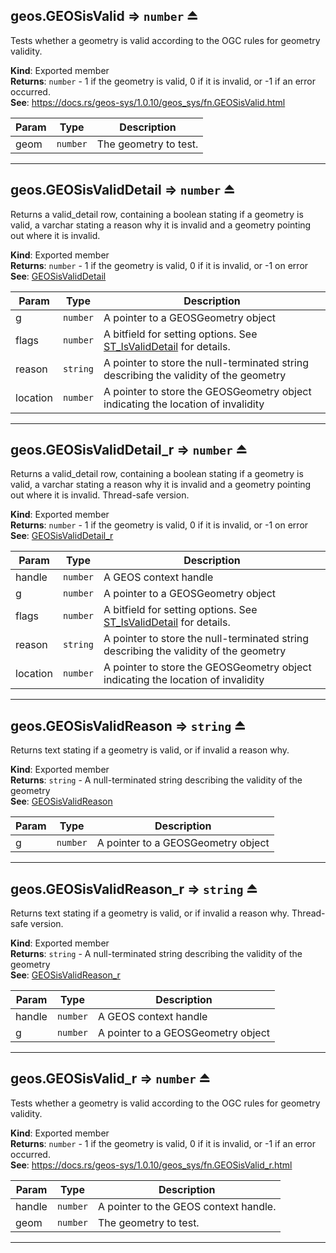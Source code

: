 <a name="exp_module_geos--geos.GEOSisValid"></a>

## geos.GEOSisValid ⇒ <code>number</code> ⏏
Tests whether a geometry is valid according to the OGC rules for geometry validity.

**Kind**: Exported member  
**Returns**: <code>number</code> - 1 if the geometry is valid, 0 if it is invalid, or -1 if an error occurred.  
**See**: https://docs.rs/geos-sys/1.0.10/geos_sys/fn.GEOSisValid.html  

| Param | Type | Description |
| --- | --- | --- |
| geom | <code>number</code> | The geometry to test. |


---
<a name="exp_module_geos--geos.GEOSisValidDetail"></a>

## geos.GEOSisValidDetail ⇒ <code>number</code> ⏏
Returns a valid_detail row, containing a boolean stating if a geometry is valid,
a varchar stating a reason why it is invalid and a geometry pointing out where it is invalid.

**Kind**: Exported member  
**Returns**: <code>number</code> - 1 if the geometry is valid, 0 if it is invalid, or -1 on error  
**See**: [GEOSisValidDetail](https://libgeos.org/doxygen/geos__c_8h.html#a1f7b2d9e0a7d2e9d7e6f4a7a2f3e5b9d)  

| Param | Type | Description |
| --- | --- | --- |
| g | <code>number</code> | A pointer to a GEOSGeometry object |
| flags | <code>number</code> | A bitfield for setting options. See [ST_IsValidDetail](https://postgis.net/docs/ST_IsValidDetail.html) for details. |
| reason | <code>string</code> | A pointer to store the null-terminated string describing the validity of the geometry |
| location | <code>number</code> | A pointer to store the GEOSGeometry object indicating the location of invalidity |


---
<a name="exp_module_geos--geos.GEOSisValidDetail_r"></a>

## geos.GEOSisValidDetail\_r ⇒ <code>number</code> ⏏
Returns a valid_detail row, containing a boolean stating if a geometry is valid,
a varchar stating a reason why it is invalid and a geometry pointing out where it is invalid. Thread-safe version.

**Kind**: Exported member  
**Returns**: <code>number</code> - 1 if the geometry is valid, 0 if it is invalid, or -1 on error  
**See**: [GEOSisValidDetail_r](https://libgeos.org/doxygen/geos__c_8h.html#a1f7b2d9e0a7d2e9d7e6f4a7a2f3e5b9d)  

| Param | Type | Description |
| --- | --- | --- |
| handle | <code>number</code> | A GEOS context handle |
| g | <code>number</code> | A pointer to a GEOSGeometry object |
| flags | <code>number</code> | A bitfield for setting options. See [ST_IsValidDetail](https://postgis.net/docs/ST_IsValidDetail.html) for details. |
| reason | <code>string</code> | A pointer to store the null-terminated string describing the validity of the geometry |
| location | <code>number</code> | A pointer to store the GEOSGeometry object indicating the location of invalidity |


---
<a name="exp_module_geos--geos.GEOSisValidReason"></a>

## geos.GEOSisValidReason ⇒ <code>string</code> ⏏
Returns text stating if a geometry is valid, or if invalid a reason why.

**Kind**: Exported member  
**Returns**: <code>string</code> - A null-terminated string describing the validity of the geometry  
**See**: [GEOSisValidReason](https://libgeos.org/doxygen/geos__c_8h.html#a0f3a7b9f9c6b5a1d0c2f6c8e3a4d4b5e)  

| Param | Type | Description |
| --- | --- | --- |
| g | <code>number</code> | A pointer to a GEOSGeometry object |


---
<a name="exp_module_geos--geos.GEOSisValidReason_r"></a>

## geos.GEOSisValidReason\_r ⇒ <code>string</code> ⏏
Returns text stating if a geometry is valid, or if invalid a reason why. Thread-safe version.

**Kind**: Exported member  
**Returns**: <code>string</code> - A null-terminated string describing the validity of the geometry  
**See**: [GEOSisValidReason_r](https://libgeos.org/doxygen/geos__c_8h.html#a0f3a7b9f9c6b5a1d0c2f6c8e3a4d4b5e)  

| Param | Type | Description |
| --- | --- | --- |
| handle | <code>number</code> | A GEOS context handle |
| g | <code>number</code> | A pointer to a GEOSGeometry object |


---
<a name="exp_module_geos--geos.GEOSisValid_r"></a>

## geos.GEOSisValid\_r ⇒ <code>number</code> ⏏
Tests whether a geometry is valid according to the OGC rules for geometry validity.

**Kind**: Exported member  
**Returns**: <code>number</code> - 1 if the geometry is valid, 0 if it is invalid, or -1 if an error occurred.  
**See**: https://docs.rs/geos-sys/1.0.10/geos_sys/fn.GEOSisValid_r.html  

| Param | Type | Description |
| --- | --- | --- |
| handle | <code>number</code> | A pointer to the GEOS context handle. |
| geom | <code>number</code> | The geometry to test. |


---
